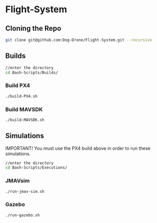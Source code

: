 # Flight-System
## Cloning the Repo  
```bash
git clone git@github.com:Dog-Drone/Flight-System.git --recursive
```

## Builds

```bash
//enter the directory
cd Bash-Scripts/Builds/
```

### Build PX4  
```bash
./build-PX4.sh
```

### Build MAVSDK  
```bash
./build-MAVSDK.sh
```

## Simulations
IMPORTANT! You must use the PX4 build above in order to run these simulations.  
```bash
//enter the directory
cd Bash-Scripts/Executions/
```
### JMAVsim
```bash
./run-jmav-sim.sh
```

### Gazebo
```bash
./run-gazebo.sh
```
